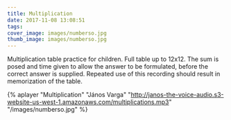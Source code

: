 ```yaml
---
title: Multiplication
date: 2017-11-08 13:08:51
tags:
cover_image: images/numberso.jpg
thumb_image: images/numberso.jpg
---
```


Multiplication table practice for children. Full table up to 12x12. The sum is posed and time given to allow the answer to be formulated, before the correct answer is supplied. Repeated use of this recording should result in memorization of the table. 

{% aplayer "Multiplication" "János Varga" "http://janos-the-voice-audio.s3-website-us-west-1.amazonaws.com/multiplications.mp3" "/images/numberso.jpg"  %}
